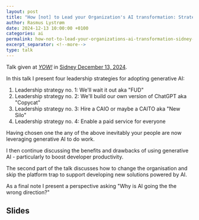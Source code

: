 ```yaml
---
layout: post
title: "How [not] to Lead your Organization's AI transformation: Strategies, Skills, and Culture – or how to skip the platform trap and deliver business value with AI"
author: Rasmus Lystrøm
date: 2024-12-13 10:00:00 +0100
categories: ai
permalink: how-not-to-lead-your-organizations-ai-transformation-sidney-2024/
excerpt_separator: <!--more-->
type: talk
---
```


Talk given at [*YOW!*](https://yowcon.com/) in [Sidney December 13, 2024](https://yowcon.com/sydney-2024/speakers/3537/rasmus-lystroem).

In this talk I present four leadership strategies for adopting generative AI:

1. Leadership strategy no. 1: We'll wait it out aka "FUD"
1. Leadership strategy no. 2: We'll build our own version of ChatGPT aka "Copycat"
1. Leadership strategy no. 3: Hire a CAIO or maybe a CAITO aka "New Silo"
1. Leadership strategy no. 4: Enable a paid service for everyone

<!--more-->

Having chosen one the any of the above inevitably your people are now leveraging generative AI to do work.

I then continue discussing the benefits and drawbacks of using generative AI - particularly to boost developer productivity.

The second part of the talk discusses how to change the organisation and skip the platform trap to support developing new solutions powered by AI.

As a final note I present a perspective asking "Why is AI going the the wrong direction?"

## Slides

<script defer class="speakerdeck-embed" data-id="9af1de95e1cc4ed892e1df8d28f24ee8" data-ratio="1.7777777777777777" src="//speakerdeck.com/assets/embed.js"></script>
